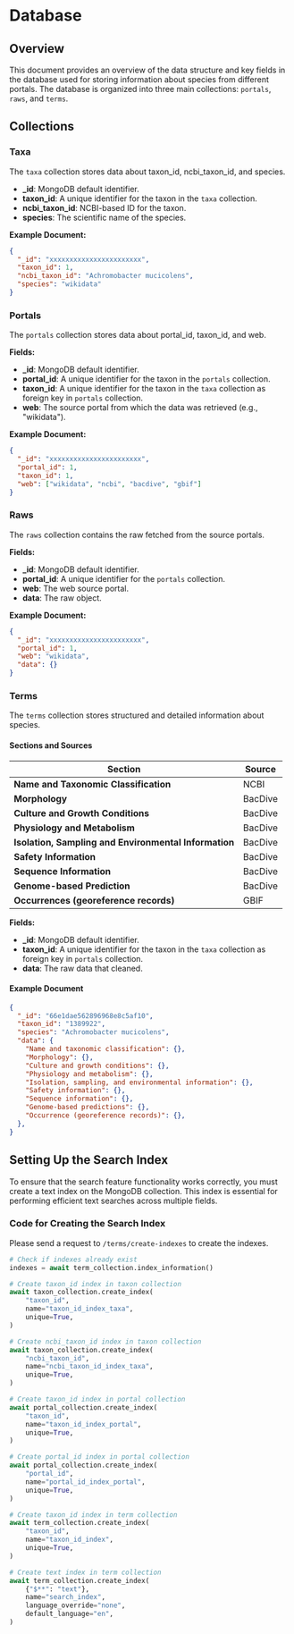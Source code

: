 # Database

## Overview

This document provides an overview of the data structure and key fields in the database used for storing information about species from different portals. The database is organized into three main collections: `portals`, `raws`, and `terms`.

## Collections

### Taxa

The `taxa` collection stores data about taxon_id, ncbi_taxon_id, and species.

- **\_id**: MongoDB default identifier.
- **taxon_id**: A unique identifier for the taxon in the `taxa` collection.
- **ncbi_taxon_id**: NCBI-based ID for the taxon.
- **species**: The scientific name of the species.

**Example Document:**
```json
{
  "_id": "xxxxxxxxxxxxxxxxxxxxxxx",
  "taxon_id": 1,
  "ncbi_taxon_id": "Achromobacter mucicolens",
  "species": "wikidata"
}

```

### Portals

The `portals` collection stores data about portal_id, taxon_id, and web.

**Fields:**

- **\_id**: MongoDB default identifier.
- **portal_id**: A unique identifier for the taxon in the `portals` collection.
- **taxon_id**: A unique identifier for the taxon in the `taxa` collection as foreign key in `portals` collection.
- **web**: The source portal from which the data was retrieved (e.g., "wikidata").

**Example Document:**

```json
{
  "_id": "xxxxxxxxxxxxxxxxxxxxxxx",
  "portal_id": 1,
  "taxon_id": 1,
  "web": ["wikidata", "ncbi", "bacdive", "gbif"]
}
```

### Raws

The `raws` collection contains the raw fetched from the source portals.

**Fields:**

- **\_id**: MongoDB default identifier.
- **portal_id**: A unique identifier for the `portals` collection.
- **web**: The web source portal.
- **data**: The raw object.

**Example Document:**

```json
{
  "_id": "xxxxxxxxxxxxxxxxxxxxxxx",
  "portal_id": 1,
  "web": "wikidata",
  "data": {}
}
```

### Terms

The `terms` collection stores structured and detailed information about species.

#### Sections and Sources

| **Section**                                           | **Source**            |
| ----------------------------------------------------- | --------------------- |
| **Name and Taxonomic Classification**                 | NCBI                  |
| **Morphology**                                        | BacDive               |
| **Culture and Growth Conditions**                     | BacDive               |
| **Physiology and Metabolism**                         | BacDive               |
| **Isolation, Sampling and Environmental Information** | BacDive               |
| **Safety Information**                                | BacDive               |
| **Sequence Information**                              | BacDive               |
| **Genome-based Prediction**                           | BacDive               |
| **Occurrences (georeference records)**                | GBIF                  |

**Fields:**

- **\_id**: MongoDB default identifier.
- **taxon_id**: A unique identifier for the taxon in the `taxa` collection as foreign key in `portals` collection.
- **data**: The raw data that cleaned.

#### Example Document

```json
{
  "_id": "66e1dae562896968e8c5af10",
  "taxon_id": "1389922",
  "species": "Achromobacter mucicolens",
  "data": {
    "Name and taxonomic classification": {},
    "Morphology": {},
    "Culture and growth conditions": {},
    "Physiology and metabolism": {},
    "Isolation, sampling, and environmental information": {},
    "Safety information": {},
    "Sequence information": {},
    "Genome-based predictions": {},
    "Occurrence (georeference records)": {},
  },
}
```

## Setting Up the Search Index

To ensure that the search feature functionality works correctly, you must create a text index on the MongoDB collection. This index is essential for performing efficient text searches across multiple fields.

### Code for Creating the Search Index

Please send a request to `/terms/create-indexes` to create the indexes.

```python
# Check if indexes already exist
indexes = await term_collection.index_information()

# Create taxon_id index in taxon collection
await taxon_collection.create_index(
    "taxon_id",
    name="taxon_id_index_taxa",
    unique=True,
)

# Create ncbi_taxon_id index in taxon collection
await taxon_collection.create_index(
    "ncbi_taxon_id",
    name="ncbi_taxon_id_index_taxa",
    unique=True,
)

# Create taxon_id index in portal collection
await portal_collection.create_index(
    "taxon_id",
    name="taxon_id_index_portal",
    unique=True,
)

# Create portal_id index in portal collection
await portal_collection.create_index(
    "portal_id",
    name="portal_id_index_portal",
    unique=True,
)

# Create taxon_id index in term collection
await term_collection.create_index(
    "taxon_id",
    name="taxon_id_index",
    unique=True,
)

# Create text index in term collection
await term_collection.create_index(
    {"$**": "text"},
    name="search_index",
    language_override="none",
    default_language="en",
)
```
